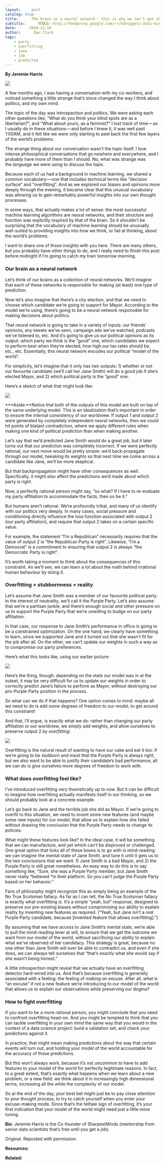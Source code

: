 ```yaml
---
layout:     post
catalog: true
title:      The brain as a neural network： this is why we can’t get along
subtitle:      转载自：http://feedproxy.google.com/~r/kdnuggets-data-mining-analytics/~3/nal1FHscLQE/brain-neural-network.html
date:      2018-12-19
author:      Dan Clark
tags:
    - party
    - overfitting
    - jane
    - job
    - predicted
---
```


**By Jeremie Harris**.

![](https://cdn-images-1.medium.com/max/1600/0*oicy2ZyONVyfqa5V)


A few months ago, I was having a conversation with my co-workers, and noticed something a little strange that’s since changed the way I think about politics, and my own mind.

The topic of the day was introspection and politics. We were asking each other questions like, “What do you think your blind spots are as a libertarian?”, and “What about yours, as a feminist?” I lost track of time — as I usually do in these situations — and before I knew it, it was well past 1:00AM, and it felt like we were only starting to peel back the first few layers of the world’s problems.

The strange thing about our conversation wasn’t the topic itself. I love intense philosophical conversations that go nowhere and everywhere, and I probably have more of them than I should. No, what was strange was the *language* we were using to discuss the topic.

Because each of us had a background in machine learning, we shared a common vocabulary — one that includes technical terms like “decision surface” and “overfitting”. And as we explored our biases and opinions more deeply through the evening, it became clear that this unusual vocabulary was allowing us to gain remarkably powerful insights into our own thought processes.

In some ways, that actually makes a lot of sense: the most successful machine learning algorithms are neural networks, and their structure and function was explicitly inspired by that of the brain. So it shouldn’t be surprising that the vocabulary of machine learning should be unusually well-suited to providing insights into how we think, or fail at thinking, about the world’s problems.

I want to share one of those insights with you here. There are many others, but you probably have other things to do, and I really need to finish this post before midnight if I’m going to catch my train tomorrow morning.

### Our brain as a neural network

Let’s think of our brains as a collection of neural networks. We’ll imagine that each of these networks is responsible for making (at least) one type of prediction.

Now let’s also imagine that there’s a city election, and that we need to choose which candidate we’re going to support for Mayor. According to the model we’re using, there’s going to be a neural network responsible for making decisions about politics.

That neural network is going to take in a variety of inputs: our friends’ opinions, any tweets we’ve seen, campaign ads we’ve watched, podcasts we’ve listened to, etc. And it’s going to give us our political opinions as its output: which party we think is the “good” one, which candidates we expect to perform best when they’re elected, how high our tax rates should be, etc., etc. Essentially, this neural network encodes our political “model of the world”.

For simplicity, let’s imagine that it only has two outputs: 1) whether or not our favourite candidate (we’ll call her Jane Smith) will do a good job if she’s elected Mayor, and 2) which political party is the “good” one.

Here’s a sketch of what that might look like:

![](https://cdn-images-1.medium.com/max/1600/1*MelfuBVPUyLe_iaJMmCvQw.jpeg)


***Aside:**Notice that both of the outputs of this model are built on top of the same underlying model. This is an idealization that’s important in order to ensure the internal consistency of our worldview. If output 1 and output 2 were generated by completely independent neural networks, then we could hit points of blatant contradiction, where we apply different rules when making one kind of political prediction than when making another.

Let’s say that we’d predicted Jane Smith would do a great job, but it later turns out that our prediction was completely incorrect. If we were perfectly rational, our next move would be pretty simple: we’d back-propagate through our model, tweaking its weights so that next time we come across a candidate like Jane, we’ll be more skeptical.

But that backpropagation might have other consequences as well. Specifically, it might *also* affect the predictions we’d made about which party is right.

Now, a perfectly rational person might say, “so what? If I have to re-evaluate my party affiliation to accommodate the facts, then so be it.”

But humans aren’t rational. We’re profoundly tribal, and many of us identify with our politics very deeply. In many cases, social pressure and conditioning directly influence the loss function associated with output 2 (our party affiliation), and require that output 2 takes on a certain specific value.

For example, the statement “I’m a Republican” necessarily requires that the value of output 2 is “the Republican Party is right”. Likewise, “I’m a Democrat” is a commitment to ensuring that output 2 is always “the Democratic Party is right”.

It’s worth taking a moment to think about the consequences of this constraint. As we’ll see, we can learn a lot about the math behind irrational human behaviour by doing it.

### Overfitting = stubbornness + reality

Let’s assume that Jane Smith was a member of our favourite political party. In the interest of neutrality, we’ll call it the Purple Party. Let’s also assume that we’re a partisan junkie, and there’s enough social and other pressure on us to support the Purple Party that we’re unwilling to budge on our party affiliation.

In that case, our response to Jane Smith’s performance in office is going to be a constrained optimization. On the one hand, we clearly have something to learn, since we supported Jane and it turned out that she wasn’t fit for the job after all. On the other, we can’t update our weights in such a way as to compromise our party preferences.

Here’s what this looks like, using our earlier picture:

![](https://cdn-images-1.medium.com/max/1600/1*RWlWpr57CoI8KPVanVfrCw.jpeg)


Here’s the thing, though: depending on the state our model was in at the outset, it may be very difficult for us to update our weights in order to correctly predict Jane’s failure to perform as Mayor, without destroying our pro-Purple Party position in the process.

So what can we do if that happens? One option comes to mind: maybe all we need to do is add some degrees of freedom to our model, to get around this constraint!

And that, I’ll argue, is exactly what we do: rather than changing our party affiliation or our worldview, we simply add weights, and allow ourselves to preserve output 2 by *overfitting*:

![](https://cdn-images-1.medium.com/max/1600/1*dGn2vHnK3LjeySTPowsvFA.jpeg)


Overfitting is the natural result of wanting to have our cake and eat it too: if we’re going to be stubborn and insist that the Purple Party is always right, but we also want to be able to justify their candidate’s bad performance, all we can do is give ourselves more degrees of freedom to work with.

### What does overfitting feel like?

I’ve introduced overfitting very theoretically up to now. But it can be difficult to imagine how overfitting actually manifests itself in our thinking, so we should probably look at a concrete example.

Let’s go back to Jane and the terrible job she did as Mayor. If we’re going to overfit to this situation, we need to invent some new features (and maybe some new inputs) for our model, that allow us to explain how she failed without drawing the conclusion that the Purple Party needs to change its policies.

What might these features look like? In the ideal case, it will be something that we can manufacture, and yet which can’t be disproved or challenged. One great option that ticks all of these boxes is to go with is mind-reading: we can imagine the mental state of Jane Smith, and tune it until it gets us to the two conclusions that we want: 1) Jane Smith is a bad Mayor, and 2) the Purple Party is still great nonetheless. An easy way to do this is to say something like, “Sure, she was a Purple Party member, but Jane Smith never really *believed *in their platform. So you can’t judge the Purple Party based on her behavior.”

Fans of philosophy might recognize this as simply being an example of the No True Scotsman fallacy. As far as I can tell, the No True Scotsman fallacy is exactly what overfitting *is*. It’s a simple “yeah, but” response, designed to preserve our pre-existing biases without compromising our ability to explain reality by inventing new features as required. (“Yeah, but Jane isn’t a *real* Purple Party candidate, because [invented feature that allows overfitting].”)

By assuming that we have access to Jane Smith’s mental state, we’re able to pull the mind-reading lever at will, to ensure that we get the outcome we want from our model of the world, without sacrificing our ability to explain what we’ve observed of her candidacy. This strategy is great, because no one other than Jane Smith will ever be able to contradict us, and even if she does, we can always tell ourselves that “that’s exactly what she would say if she wasn’t being honest.”

A little introspection might reveal that we actually have an overfitting detector hard-wired into us. And that’s because overfitting is generally associated with a feeling: the feeling of *making an* *excuse*. After all, what is “an excuse” if not a new feature we’re introducing to our model of the world that allows us to explain our observations while preserving our dogma?

### How to fight overfitting

If you want to be a more rational person, you might conclude that you need to confront overfitting head-on. And you might be tempted to think that you can tackle overfitting in your own mind the same way that you would in the context of a data science project: build a validation set, and check your predictions against it.

In practice, that might mean making predictions about the way that certain events will turn out, and holding your model of the world accountable for the accuracy of those predictions.

But this won’t always work, because it’s not uncommon to have to add features to your model of the world for perfectly legitimate reasons. In fact, to a great extent, that’s exactly what happens when we learn about a new problem, or a new field: we think about it in increasingly high dimensional terms, increasing all the while the complexity of our model.

So at the end of the day, your best bet might just be to pay close attention to your thought process, to try to catch yourself when you enter your excuse-making mode. Since that’s the telltale sign of overfitting, it’s your first indication that your model of the world might need just a little more tuning.

**Bio**: Jeremie Harris is the Co-founder of SharpestMinds (mentorship from senior data scientists that’s free until you get a job).

Original. Reposted with permission.

**Resources:**

**Related:**


